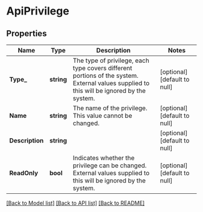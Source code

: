 # ApiPrivilege

## Properties
Name | Type | Description | Notes
------------ | ------------- | ------------- | -------------
**Type_** | **string** | The type of privilege, each type covers different portions of the system. External values supplied to this will be ignored by the system. | [optional] [default to null]
**Name** | **string** | The name of the privilege.  This value cannot be changed. | [optional] [default to null]
**Description** | **string** |  | [optional] [default to null]
**ReadOnly** | **bool** | Indicates whether the privilege can be changed. External values supplied to this will be ignored by the system. | [optional] [default to null]

[[Back to Model list]](../README.md#documentation-for-models) [[Back to API list]](../README.md#documentation-for-api-endpoints) [[Back to README]](../README.md)


